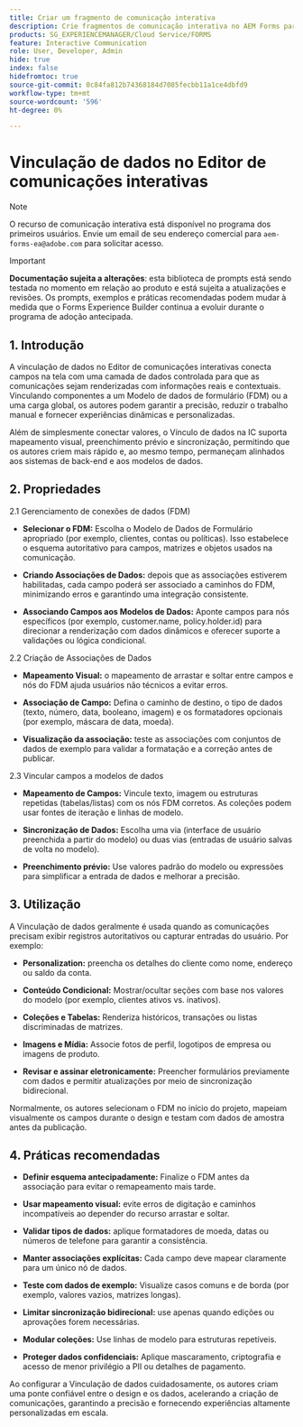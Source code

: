 ```yaml
---
title: Criar um fragmento de comunicação interativa
description: Crie fragmentos de comunicação interativa no AEM Forms para criar blocos de conteúdo modulares e reutilizáveis que garantam consistência, economizem tempo e sejam compatíveis com comunicações personalizadas orientadas por dados.
products: SG_EXPERIENCEMANAGER/Cloud Service/FORMS
feature: Interactive Communication
role: User, Developer, Admin
hide: true
index: false
hidefromtoc: true
source-git-commit: 0c84fa812b74368184d7085fecbb11a1ce4dbfd9
workflow-type: tm+mt
source-wordcount: '596'
ht-degree: 0%

---
```



# Vinculação de dados no Editor de comunicações interativas

>[!NOTE]
>
> O recurso de comunicação interativa está disponível no programa dos primeiros usuários. Envie um email de seu endereço comercial para `aem-forms-ea@adobe.com` para solicitar acesso.

>[!IMPORTANT]
>
> **Documentação sujeita a alterações**: esta biblioteca de prompts está sendo testada no momento em relação ao produto e está sujeita a atualizações e revisões. Os prompts, exemplos e práticas recomendadas podem mudar à medida que o Forms Experience Builder continua a evoluir durante o programa de adoção antecipada.

## &#x200B;1. Introdução

A vinculação de dados no Editor de comunicações interativas conecta campos na tela com uma camada de dados controlada para que as comunicações sejam renderizadas com informações reais e contextuais. Vinculando componentes a um Modelo de dados de formulário (FDM) ou a uma carga global, os autores podem garantir a precisão, reduzir o trabalho manual e fornecer experiências dinâmicas e personalizadas.

Além de simplesmente conectar valores, o Vínculo de dados na IC suporta mapeamento visual, preenchimento prévio e sincronização, permitindo que os autores criem mais rápido e, ao mesmo tempo, permaneçam alinhados aos sistemas de back-end e aos modelos de dados.

## &#x200B;2. Propriedades

2.1 Gerenciamento de conexões de dados (FDM)

- **Selecionar o FDM:** Escolha o Modelo de Dados de Formulário apropriado (por exemplo, clientes, contas ou políticas). Isso estabelece o esquema autoritativo para campos, matrizes e objetos usados na comunicação.

- **Criando Associações de Dados:** depois que as associações estiverem habilitadas, cada campo poderá ser associado a caminhos do FDM, minimizando erros e garantindo uma integração consistente.

- **Associando Campos aos Modelos de Dados:** Aponte campos para nós específicos (por exemplo, customer.name, policy.holder.id) para direcionar a renderização com dados dinâmicos e oferecer suporte a validações ou lógica condicional.

2.2 Criação de Associações de Dados

- **Mapeamento Visual:** o mapeamento de arrastar e soltar entre campos e nós do FDM ajuda usuários não técnicos a evitar erros.

- **Associação de Campo:** Defina o caminho de destino, o tipo de dados (texto, número, data, booleano, imagem) e os formatadores opcionais (por exemplo, máscara de data, moeda).

- **Visualização da associação:** teste as associações com conjuntos de dados de exemplo para validar a formatação e a correção antes de publicar.

2.3 Vincular campos a modelos de dados

- **Mapeamento de Campos:** Vincule texto, imagem ou estruturas repetidas (tabelas/listas) com os nós FDM corretos. As coleções podem usar fontes de iteração e linhas de modelo.

- **Sincronização de Dados:** Escolha uma via (interface de usuário preenchida a partir do modelo) ou duas vias (entradas de usuário salvas de volta no modelo).

- **Preenchimento prévio:** Use valores padrão do modelo ou expressões para simplificar a entrada de dados e melhorar a precisão.

## &#x200B;3. Utilização

A Vinculação de dados geralmente é usada quando as comunicações precisam exibir registros autoritativos ou capturar entradas do usuário. Por exemplo:

- **Personalization:** preencha os detalhes do cliente como nome, endereço ou saldo da conta.

- **Conteúdo Condicional:** Mostrar/ocultar seções com base nos valores do modelo (por exemplo, clientes ativos vs. inativos).

- **Coleções e Tabelas:** Renderiza históricos, transações ou listas discriminadas de matrizes.

- **Imagens e Mídia:** Associe fotos de perfil, logotipos de empresa ou imagens de produto.

- **Revisar e assinar eletronicamente:** Preencher formulários previamente com dados e permitir atualizações por meio de sincronização bidirecional.

Normalmente, os autores selecionam o FDM no início do projeto, mapeiam visualmente os campos durante o design e testam com dados de amostra antes da publicação.

## &#x200B;4. Práticas recomendadas

- **Definir esquema antecipadamente:** Finalize o FDM antes da associação para evitar o remapeamento mais tarde.

- **Usar mapeamento visual:** evite erros de digitação e caminhos incompatíveis ao depender do recurso arrastar e soltar.

- **Validar tipos de dados:** aplique formatadores de moeda, datas ou números de telefone para garantir a consistência.

- **Manter associações explícitas:** Cada campo deve mapear claramente para um único nó de dados.

- **Teste com dados de exemplo:** Visualize casos comuns e de borda (por exemplo, valores vazios, matrizes longas).

- **Limitar sincronização bidirecional:** use apenas quando edições ou aprovações forem necessárias.

- **Modular coleções:** Use linhas de modelo para estruturas repetíveis.

- **Proteger dados confidenciais:** Aplique mascaramento, criptografia e acesso de menor privilégio a PII ou detalhes de pagamento.

Ao configurar a Vinculação de dados cuidadosamente, os autores criam uma ponte confiável entre o design e os dados, acelerando a criação de comunicações, garantindo a precisão e fornecendo experiências altamente personalizadas em escala.